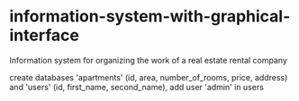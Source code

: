 # information-system-with-graphical-interface
Information system for organizing the work of a real estate rental company

create databases 'apartments' (id, area, number_of_rooms, price, address) and 'users' (id, first_name, second_name), add user 'admin' in users
